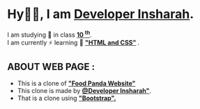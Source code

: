<h1>Hy👋🏻, I am <b><u>Developer Insharah</u></b>.</h1>
I am studying 📖 in class <b><u>10 <sup>th</sup></u></b>. <br>
I am currently ⚡ learning 📖 <b> <u> "HTML and CSS"</u> </b>.<br>
<h2>ABOUT WEB PAGE :</h2>
<ul>
  <li>This is a clone of <b><u>"Food Panda Website"</u></b></li>
  <li>This clone is made by <a href="https://github.com/DeveloperInsharah"><b><u>@Developer Insharah"</u></b></a>.</li>
  <li>That is a clone using  <b><u>"Bootstrap".</u></b></li>
</ul>
